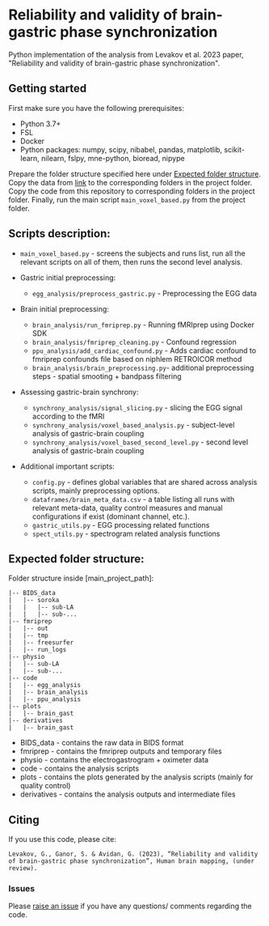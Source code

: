 # Reliability and validity of brain-gastric phase synchronization

Python implementation of the analysis from Levakov et al. 2023 paper, "Reliability and validity of brain-gastric phase 
synchronization".

## Getting started
First make sure you have the following prerequisites:
- Python 3.7+
- FSL
- Docker
- Python packages: numpy, scipy, nibabel, pandas, matplotlib, scikit-learn, nilearn, fslpy, mne-python, bioread, nipype

Prepare the folder structure specified here under [Expected folder structure](#expected-folder-structure).
Copy the data from [link](data) to the corresponding folders in the project folder.
Copy the code from this repository to corresponding folders in the project folder.
Finally, run the main script `main_voxel_based.py` from the project folder.

## Scripts description:
* `main_voxel_based.py` - screens the subjects and runs list, run all the relevant scripts on all of them, then runs the second level analysis.

* Gastric initial preprocessing:
  * `egg_analysis/preprocess_gastric.py` - Preprocessing the EGG data

* Brain initial preprocessing:
  * `brain_analysis/run_fmriprep.py` - Running fMRIprep using Docker SDK
  * `brain_analysis/fmriprep_cleaning.py` - Confound regression
  * `ppu_analysis/add_cardiac_confound.py` - Adds cardiac confound to fmriprep confounds file based on niphlem RETROICOR method
  * `brain_analysis/brain_preprocessing.py`- additional preprocessing steps - spatial smooting + bandpass filtering 

* Assessing gastric-brain synchrony:
  * `synchrony_analysis/signal_slicing.py` - slicing the EGG signal according to the fMRI
  * `synchrony_analysis/voxel_based_analysis.py` - subject-level analysis of gastric-brain coupling
  * `synchrony_analysis/voxel_based_second_level.py` - second level analysis of gastric-brain coupling

* Additional important scripts:
  * `config.py` - defines global variables that are shared across analysis scripts, mainly preprocessing options.
  * `dataframes/brain_meta_data.csv` - a table listing all runs with relevant meta-data, quality control measures and manual configurations if exist (dominant channel, etc.).
  * `gastric_utils.py` - EGG processing related functions
  * `spect_utils.py` - spectrogram related analysis functions

## Expected folder structure:

Folder structure inside [main_project_path]:

    |-- BIDS_data
    |   |-- soroka
    |   |   |-- sub-LA
    |   |   |-- sub-...
    |-- fmriprep
    |   |-- out
    |   |-- tmp
    |   |-- freesurfer
    |   |-- run_logs
    |-- physio
    |   |-- sub-LA
    |   |-- sub-...
    |-- code
    |   |-- egg_analysis
    |   |-- brain_analysis
    |   |-- ppu_analysis
    |-- plots
    |   |-- brain_gast
    |-- derivatives
    |   |-- brain_gast
* BIDS_data - contains the raw data in BIDS format
* fmriprep - contains the fmriprep outputs and temporary files
* physio - contains the electrogastrogram + oximeter data
* code - contains the analysis scripts
* plots - contains the plots generated by the analysis scripts (mainly for quality control)
* derivatives - contains the analysis outputs and intermediate files

## Citing

If you use this code, please cite:

    Levakov, G., Ganor, S. & Avidan, G. (2023), “Reliability and validity of brain-gastric phase synchronization”, Human brain mapping, (under review).

### Issues
Please [raise an issue](https://github.com/GidLev/cepy/issues) if you have any questions/ comments regarding the code.
